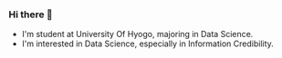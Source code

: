 ### Hi there 👋
<!-- - 🔭 I’m currently working on  -->
<!-- - 🌱 I’m currently learning web app and data science -->
- I'm student at University Of Hyogo, majoring in Data Science.
- I'm interested in Data Science, especially in Information Credibility.

<!--
**peartrees/peartrees** is a ✨ _special_ ✨ repository because its `README.md` (this file) appears on your GitHub profile.

Here are some ideas to get you started:

- 👯 I’m looking to collaborate on ...
- 🤔 I’m looking for help with ...
- 💬 Ask me about ...
- 📫 How to reach me: ...
- 😄 Pronouns: ...
- ⚡ Fun fact: ...
-->
